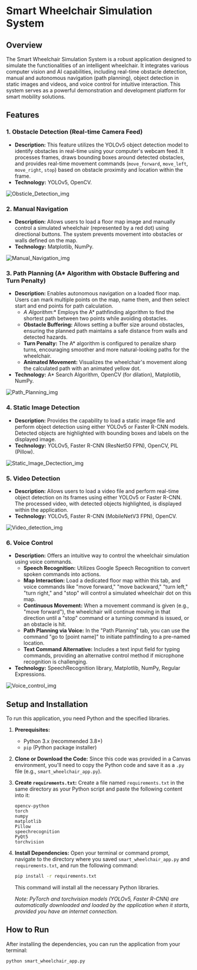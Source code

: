 # Smart Wheelchair Simulation System

## Overview
The Smart Wheelchair Simulation System is a robust application designed to simulate the functionalities of an intelligent wheelchair. It integrates various computer vision and AI capabilities, including real-time obstacle detection, manual and autonomous navigation (path planning), object detection in static images and videos, and voice control for intuitive interaction. This system serves as a powerful demonstration and development platform for smart mobility solutions.

## Features

### 1. Obstacle Detection (Real-time Camera Feed)
* **Description:** This feature utilizes the YOLOv5 object detection model to identify obstacles in real-time using your computer's webcam feed. It processes frames, draws bounding boxes around detected obstacles, and provides real-time movement commands (`move_forward`, `move_left`, `move_right`, `stop`) based on obstacle proximity and location within the frame.
* **Technology:** YOLOv5, OpenCV.

![Obsticle_Detection_img](Images/Obstacle_Detection_img.png "Obsticle_Detection")

### 2. Manual Navigation
* **Description:** Allows users to load a floor map image and manually control a simulated wheelchair (represented by a red dot) using directional buttons. The system prevents movement into obstacles or walls defined on the map.
* **Technology:** Matplotlib, NumPy.

![Manual_Navigation_img](Images/Manual_Navigation_img.png "Manual_Navigation")

### 3. Path Planning (A* Algorithm with Obstacle Buffering and Turn Penalty)
* **Description:** Enables autonomous navigation on a loaded floor map. Users can mark multiple points on the map, name them, and then select start and end points for path calculation.
    * **A* Algorithm:** Employs the A* pathfinding algorithm to find the shortest path between two points while avoiding obstacles.
    * **Obstacle Buffering:** Allows setting a buffer size around obstacles, ensuring the planned path maintains a safe distance from walls and detected hazards.
    * **Turn Penalty:** The A* algorithm is configured to penalize sharp turns, encouraging smoother and more natural-looking paths for the wheelchair.
    * **Animated Movement:** Visualizes the wheelchair's movement along the calculated path with an animated yellow dot.
* **Technology:** A* Search Algorithm, OpenCV (for dilation), Matplotlib, NumPy.

![Path_Planning_img](Images/Path_Planning_img.png "Path_Planning_img")

### 4. Static Image Detection
* **Description:** Provides the capability to load a static image file and perform object detection using either YOLOv5 or Faster R-CNN models. Detected objects are highlighted with bounding boxes and labels on the displayed image.
* **Technology:** YOLOv5, Faster R-CNN (ResNet50 FPN), OpenCV, PIL (Pillow).

![Static_Image_Dectection_img](Images/Static_Image_Dectection_img.png "Static_Image_Dectection_img")

### 5. Video Detection
* **Description:** Allows users to load a video file and perform real-time object detection on its frames using either YOLOv5 or Faster R-CNN. The processed video, with detected objects highlighted, is displayed within the application.
* **Technology:** YOLOv5, Faster R-CNN (MobileNetV3 FPN), OpenCV.

![Video_detection_img](Images/Video_detection_img.png "Video_detection_img")

### 6. Voice Control
* **Description:** Offers an intuitive way to control the wheelchair simulation using voice commands.
    * **Speech Recognition:** Utilizes Google Speech Recognition to convert spoken commands into actions.
    * **Map Interaction:** Load a dedicated floor map within this tab, and voice commands like "move forward," "move backward," "turn left," "turn right," and "stop" will control a simulated wheelchair dot on this map.
    * **Continuous Movement:** When a movement command is given (e.g., "move forward"), the wheelchair will continue moving in that direction until a "stop" command or a turning command is issued, or an obstacle is hit.
    * **Path Planning via Voice:** In the "Path Planning" tab, you can use the command "go to [point name]" to initiate pathfinding to a pre-named location.
    * **Text Command Alternative:** Includes a text input field for typing commands, providing an alternative control method if microphone recognition is challenging.
* **Technology:** SpeechRecognition library, Matplotlib, NumPy, Regular Expressions.

![Voice_control_img](Images/Voice_control_img.png "Voice_control_img")

## Setup and Installation

To run this application, you need Python and the specified libraries.

1.  **Prerequisites:**
    * Python 3.x (recommended 3.8+)
    * `pip` (Python package installer)

2.  **Clone or Download the Code:**
    Since this code was provided in a Canvas environment, you'll need to copy the Python code and save it as a `.py` file (e.g., `smart_wheelchair_app.py`).

3.  **Create `requirements.txt`:**
    Create a file named `requirements.txt` in the same directory as your Python script and paste the following content into it:

    ```
    opencv-python
    torch
    numpy
    matplotlib
    Pillow
    speechrecognition
    PyQt5
    torchvision
    ```

4.  **Install Dependencies:**
    Open your terminal or command prompt, navigate to the directory where you saved `smart_wheelchair_app.py` and `requirements.txt`, and run the following command:

    ```bash
    pip install -r requirements.txt
    ```
    This command will install all the necessary Python libraries.

    *Note: PyTorch and torchvision models (YOLOv5, Faster R-CNN) are automatically downloaded and loaded by the application when it starts, provided you have an internet connection.*

## How to Run

After installing the dependencies, you can run the application from your terminal:

```bash
python smart_wheelchair_app.py
